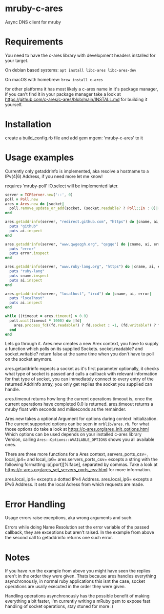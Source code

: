 # mruby-c-ares
Async DNS client for mruby

Requirements
============
You need to have the c-ares library with development headers installed for your target.

On debian based systems: ```apt install libc-ares libc-ares-dev```

On macOS with homebrew: ```brew install c-ares```

for other platforms it has most likely a c-ares name in it's package manager, if you can't find it in your package manager take a look at https://github.com/c-ares/c-ares/blob/main/INSTALL.md for building it yourself.

Installation
============
create a build_config.rb file and add gem mgem: 'mruby-c-ares' to it

Usage examples
==============

Currently only getaddrinfo is implemented, aka resolve a hostname to a IPv(4|6) Address, if you need more let me know!

requires 'mruby-poll' IO.select will be implemented later.
```ruby
server = TCPServer.new('::', 0)
poll = Poll.new
ares = Ares.new do |socket|
  poll.remove_update_or_add(socket, (socket.readable? ? Poll::In : 0)|(socket.writable? ? Poll::Out : 0))
end

ares.getaddrinfo(server, "redirect.github.com", "https") do |cname, ai, error|
  puts "github"
  puts ai.inspect
end

ares.getaddrinfo(server, "www.qwgeqgh.org", "qegqe") do |cname, ai, error|
  puts "error"
  puts error.inspect
end

ares.getaddrinfo(server, "www.ruby-lang.org", "https") do |cname, ai, error|
  puts "ruby-lang"
  puts cname.inspect
  puts ai.inspect
end

ares.getaddrinfo(server, "localhost", "ircd") do |cname, ai, error|
  puts "localhost"
  puts ai.inspect
end

while ((timeout = ares.timeout) > 0.0)
  poll.wait(timeout * 1000) do |fd|
    ares.process_fd((fd.readable?) ? fd.socket : -1, (fd.writable?) ? fd.socket : -1)
  end
end
```

Lets go through it.
Ares.new creates a new Arex context, you have to supply a function which polls on its supplied Sockets.
socket.readable? and socket.writable? return false at the same time when you don't have to poll on the socket anymore.

ares.getaddrinfo expects a socket as it's first parameter optionally, it checks what type of socket is passed and calls a callback with relevant information for that type of socket, you can immediately connect to every entry of the returned Addrinfo array, you only get replies the socket you supplied can handle.

ares.timeout returns how long the current operations timeout is, once the current operations have completed 0.0 is returned.
ares.timeout returns a mruby float with seconds and miliseconds as the remainder.

Ares.new takes a optional Argument for options during context initialization.
The current supported options can be seen in ```mrblib/ares.rb```.
For what those options do take a look at https://c-ares.org/ares_init_options.html
Which options can be used depends on your installed c-ares library Version, calling ```Ares::Options::AVAILABLE_OPTIONS``` shows you all available ones.

There are three more functions for a Ares context, servers_ports_csv=, local_ip4= and local_ip6=
ares.servers_ports_csv= excepts a string with the following formatting ip[:port][%iface], separated by commas.
Take a look at https://c-ares.org/ares_set_servers_ports_csv.html for more information.

ares.local_ip4= excepts a dotted IPv4 Address. ares.local_ip6= excepts a IPv6 Address.
It sets the local Adress from which requests are made.

Error Handling
==============
Usage errors raise exceptions, aka wrong arguments and such.

Errors while doing Name Resolution set the error variable of the passed callback, they are exceptions but aren't raised.
In the example from above the second call to getaddrinfo returns one such error.

Notes
=====

If you have run the example from above you might have seen the replies aren't in the order they were given.
Thats because ares handles everything asynchronously, in normal ruby applications this isnt the case, socket operations are usally executed in the order they were given.

Handling operations asynchronously has the possible benefit of making everything a bit faster, I'm currently writing a mRuby gem to expose fast handling of socket operations, stay stuned for more :)